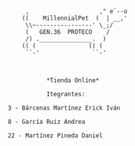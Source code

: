  




						     ,                    ," e`--o
						    ((    MillennialPet  (  | __,'
						     \\~----------------' \_;/
						     (   GEN.36  PROTECO    /
						     /) ._______________.  )
						    (( (               (( (
						     ``-'               ``-'



						     	   *Tienda Online*

						    	   Itegrantes:

						3 - Bárcenas Martínez Erick Iván

						8 - García Ruiz Andrea

						22 - Martínez Pineda Daniel




